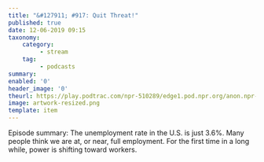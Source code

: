 ```yaml
---
title: "&#127911; #917: Quit Threat!"
published: true
date: 12-06-2019 09:15
taxonomy:
    category:
         - stream
    tag:
         - podcasts
summary:
enabled: '0'
header_image: '0'
theurl: https://play.podtrac.com/npr-510289/edge1.pod.npr.org/anon.npr-podcasts/podcast/npr/pmoney/2019/05/20190531_pmoney_pmpod917-4024cc97-f0d6-4401-bf4e-52711152bd4e.mp3?awCollectionId=510289&awEpisodeId=728723289&orgId=1&d=1321&p=510289&story=728723289&t=podcast&e=728723289&size=21094151&ft=pod&f=510289
image: artwork-resized.png
template: item
---
```

 
Episode summary: The unemployment rate in the U.S. is just 3.6%. Many people think we are at, or near, full employment. For the first time in a long while, power is shifting toward workers.
